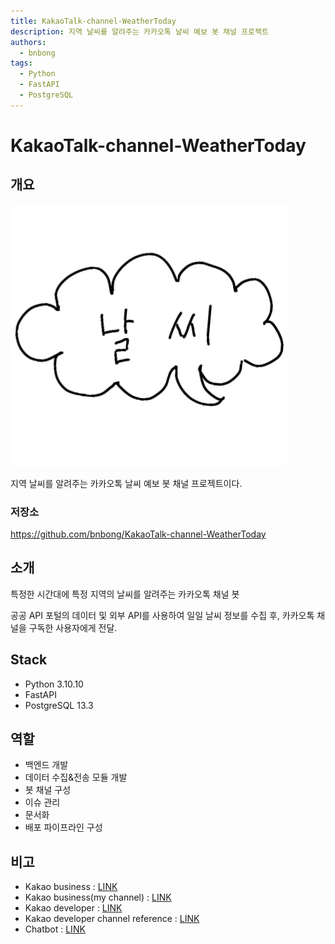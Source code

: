 ```yaml
---
title: KakaoTalk-channel-WeatherToday
description: 지역 날씨를 알려주는 카카오톡 날씨 예보 봇 채널 프로젝트
authors:
  - bnbong
tags:
  - Python
  - FastAPI
  - PostgreSQL
---
```


# KakaoTalk-channel-WeatherToday

## 개요

![kakaotalk-weatherforecast](img/channel_thumbnail.jpg)

지역 날씨를 알려주는 카카오톡 날씨 예보 봇 채널 프로젝트이다.

### 저장소

<https://github.com/bnbong/KakaoTalk-channel-WeatherToday>

## 소개

특정한 시간대에 특정 지역의 날씨를 알려주는 카카오톡 채널 봇

공공 API 포털의 데이터 및 외부 API를 사용하여 일일 날씨 정보를 수집 후, 카카오톡 채널을 구독한 사용자에게 전달.

## Stack

- Python 3.10.10
- FastAPI
- PostgreSQL 13.3

## 역할

- 백엔드 개발
- 데이터 수집&전송 모듈 개발
- 봇 채널 구성
- 이슈 관리
- 문서화
- 배포 파이프라인 구성

## 비고

- Kakao business : [LINK](https://business.kakao.com/dashboard/)
- Kakao business(my channel) : [LINK](https://center-pf.kakao.com/_IEeZxj/settings)
- Kakao developer : [LINK](https://developers.kakao.com/console/app)
- Kakao developer channel reference : [LINK](https://developers.kakao.com/docs/latest/ko/kakaotalk-channel/common)
- Chatbot : [LINK](https://chatbot.kakao.com/)
